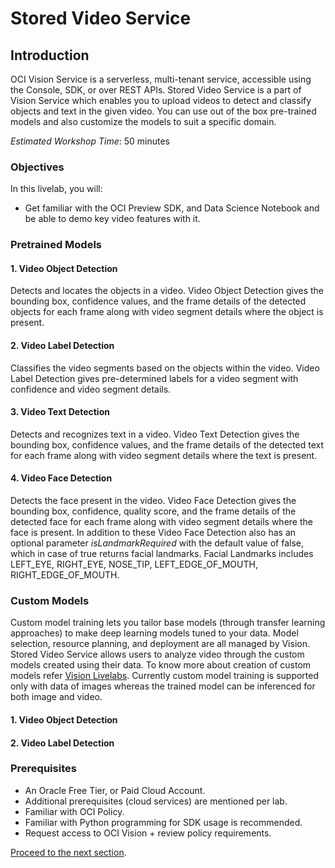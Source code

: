 # Stored Video Service

## Introduction

OCI Vision Service is a serverless, multi-tenant service, accessible using the Console, SDK, or over REST APIs. 
Stored Video Service is a part of Vision Service which enables you to upload videos to detect and classify objects and text in the given video. You can use out of the box pre-trained models and also customize the models to suit a specific domain.

*Estimated Workshop Time*: 50 minutes

### Objectives

In this livelab, you will:

* Get familiar with the OCI Preview SDK, and Data Science Notebook and be able to demo key video features with it.

### Pretrained Models

#### 1. Video Object Detection 
Detects and locates the objects in a video. Video Object Detection gives the bounding box, confidence values, and the frame details of the detected objects for each frame along with video segment details where the object is present.
#### 2. Video Label Detection
Classifies the video segments based on the objects within the video. Video Label Detection gives pre-determined labels for a video segment with confidence and video segment details.
#### 3. Video Text Detection
Detects and recognizes text in a video. Video Text Detection gives the bounding box, confidence values, and the frame details of the detected text for each frame along with video segment details where the text is present.
#### 4. Video Face Detection
Detects the face present in the video. Video Face Detection gives the bounding box, confidence, quality score, and the frame details of the detected face for each frame along with video segment details where the face is present. In addition to these Video Face Detection also has an optional parameter *isLandmarkRequired* with the default value of false, which in case of true returns facial landmarks. Facial Landmarks includes LEFT_EYE, RIGHT_EYE, NOSE_TIP, LEFT_EDGE_OF_MOUTH, RIGHT_EDGE_OF_MOUTH.

### Custom Models
Custom model training lets you tailor base models (through transfer learning approaches) to make deep learning models tuned to your data. Model selection, resource planning, and deployment are all managed by Vision. Stored Video Service allows users to analyze video through the custom models created using their data. To know more about creation of custom models refer [Vision Livelabs](https://apexapps.oracle.com/pls/apex/r/dbpm/livelabs/run-workshop?p210_wid=931&p210_wec=&session=106686822193156). Currently custom model training is supported only with data of images whereas the trained model can be inferenced for both image and video.

#### 1. Video Object Detection 
#### 2. Video Label Detection

### Prerequisites
* An Oracle Free Tier, or Paid Cloud Account.
* Additional prerequisites (cloud services) are mentioned per lab.
* Familiar with OCI Policy.
* Familiar with Python programming for SDK usage is recommended.
* Request access to OCI Vision + review policy requirements.


[Proceed to the next section](./lab-00-policies.md).
